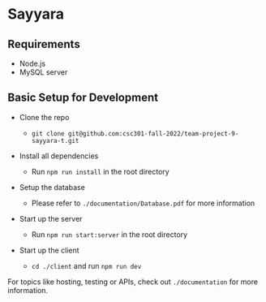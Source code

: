 # Sayyara

## Requirements

- Node.js
- MySQL server

## Basic Setup for Development

- Clone the repo

  - `git clone git@github.com:csc301-fall-2022/team-project-9-sayyara-t.git`
  
- Install all dependencies

  - Run `npm run install` in the root directory
  
- Setup the database

  - Please refer to `./documentation/Database.pdf` for more information
  
- Start up the server

  - Run `npm run start:server` in the root directory
  
- Start up the client

  - `cd ./client` and run `npm run dev`
  
For topics like hosting, testing or APIs, check out `./documentation` for more information.









